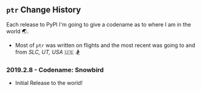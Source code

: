 ## `ptr` Change History

Each release to PyPI I'm going to give a codename as to where I am in the world 🌏.
- Most of `ptr` was written on flights and the most recent was going to and from *SLC, UT, USA* 🇺🇸 🏂

### 2019.2.8 - Codename: **Snowbird**
- Initial Release to the world!

